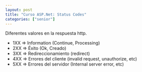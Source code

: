 ```yaml
---
layout: post
title: "Curso ASP.Net: Status Codes"
categories: ["senior"]
---
```


Diferentes valores en la respuesta<!--more--> http.

- 1XX => Information (Continue, Processing)
- 2XX => Éxito (Ok, Creado)
- 3XX => Redireccionamiento (redirect)
- 4XX => Errores del cliente (invalid request, unauthorize, etc)
- 5XX => Errores del servidor (Internal server error, etc)
